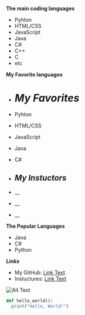 **The main coding languages**
* Pyhton
* HTML/CSS
* JavaScript
* Java
* C#
* C++
* C
* etc

**My Favorite languages**
* # *My Favorites*
* Pyhton
* HTML/CSS
* JavaScript
* Java
* C#

* ## *My Instuctors*
* __
* __
* __

**The Popular Languages**
* Java
* C#
* Python


***Links***
* My GitHub: [Link Text](https://github.com/ShadowLightnin)
* Instuctures: [Link Text](https://github.com/GeorgeRay)

![Alt Text]([file:///D:/The%20SEVEN%20of%20NINE%20Website%202.0/img/Bludbruhs.webp](https://cdn.photographylife.com/wp-content/uploads/2014/09/Nikon-D750-Image-Samples-2.jpg)https://cdn.photographylife.com/wp-content/uploads/2014/09/Nikon-D750-Image-Samples-2.jpg)


```python
def hello_world():
  print("Hello, World!")
